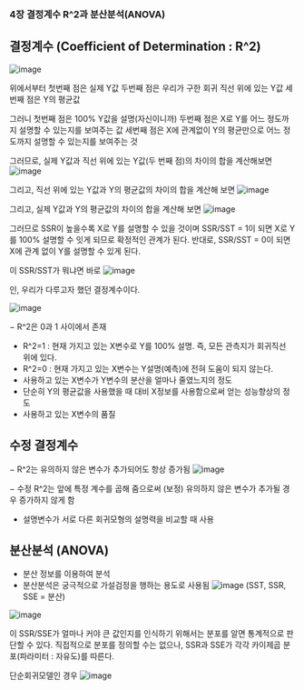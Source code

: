 ### 4장 결정계수 R^2과 분산분석(ANOVA)


## 결정계수 (Coefficient of Determination : R^2)
![image](https://user-images.githubusercontent.com/79880336/109666846-ec131200-7bb2-11eb-9943-716d48128031.png)

위에서부터 첫번째 점은 실제 Y값
두번째 점은 우리가 구한 회귀 직선 위에 있는 Y값
세번째 점은 Y의 평균값

그러니 첫번째 점은 100% Y값을 설명(자신이니까)
두번째 점은 X로 Y를 어느 정도까지 설명할 수 있는지를 보여주는 값
세번째 점은 X에 관계없이 Y의 평균만으로 어느 정도까지 설명할 수 있는지를 보여주는 것

그러므로, 실제 Y값과 직선 위에 있는 Y값(두 번째 점)의 차이의 합을 계산해보면
![image](https://user-images.githubusercontent.com/79880336/109667153-32687100-7bb3-11eb-8d21-ceeab76c525d.png)

그리고, 직선 위에 있는 Y값과 Y의 평균값의 차이의 합을 계산해 보면
![image](https://user-images.githubusercontent.com/79880336/109667189-3dbb9c80-7bb3-11eb-86de-5b5cd0dac62b.png)

그리고, 실제 Y값과 Y의 평균값의 차이의 합을 계산해 보면
![image](https://user-images.githubusercontent.com/79880336/109667240-4a3ff500-7bb3-11eb-95b4-b0d754e4607f.png)

그러므로 SSR이 높을수록 X로 Y를 설명할 수 있을 것이며 SSR/SST = 1이 되면 X로 Y를 100% 설명할 수 잇게 되므로 확정적인 관계가 된다. 반대로, SSR/SST = 0이 되면 X에 관계 없이 Y를 설명할 수 있게 된다.

이 SSR/SST가 뭐냐면 바로
![image](https://user-images.githubusercontent.com/79880336/109667295-588e1100-7bb3-11eb-8aed-5e0db20422df.png)

인, 우리가 다루고자 했던 결정계수이다.

![image](https://user-images.githubusercontent.com/79880336/109667343-65ab0000-7bb3-11eb-9205-0e2e39afc5c7.png)

− R^2은 0과 1 사이에서 존재
- R^2=1 : 현재 가지고 있는 X변수로 Y를 100% 설명. 즉, 모든 관측지가 회귀직선 위에 있다. 
- R^2=0 : 현재 가지고 있는 X변수는 Y설명(예측)에 전혀 도움이 되지 않는다.
- 사용하고 있는 X변수가 Y변수의 분산을 얼마나 줄였느지의 정도
- 단순히 Y의 평균값을 사용했을 때 대비 X정보를 사용함으로써 얻는 성능향상의 정도
- 사용하고 있는 X변수의 품질

## 수정 결정계수
− R^2는 유의하지 않은 변수가 추가되어도 항상 증가됨
![image](https://user-images.githubusercontent.com/79880336/109667808-db16d080-7bb3-11eb-9dec-7cf501a00567.png)

− 수정 R^2는 앞에 특정 계수를 곱해 줌으로써 (보정) 유의하지 않은 변수가 추가될 경우 증가하지 않게 함
- 설명변수가 서로 다른 회귀모형의 설명력을 비교할 때 사용

## 분산분석 (ANOVA)
- 분산 정보를 이용하여 분석
- 분산분석은 궁극적으로 가설검정을 행하는 용도로 사용됨
![image](https://user-images.githubusercontent.com/79880336/109667982-0b5e6f00-7bb4-11eb-9da8-0bb5d9de4ed1.png)
(SST, SSR, SSE = 분산)

![image](https://user-images.githubusercontent.com/79880336/109668040-1913f480-7bb4-11eb-83ef-9f1b59d08d21.png)

이 SSR/SSE가 얼마나 커야 큰 값인지를 인식하기 위해서는 분포를 알면 통계적으로 판단할 수 있다. 
직접적으로 분포를 정의할 수는 없으나, SSR과 SSE가 각각 카이제곱 분포(파라미터 : 자유도)를 따른다.

단순회귀모델인 경우
![image](https://user-images.githubusercontent.com/79880336/109668124-3052e200-7bb4-11eb-9934-78f6125375bd.png)
